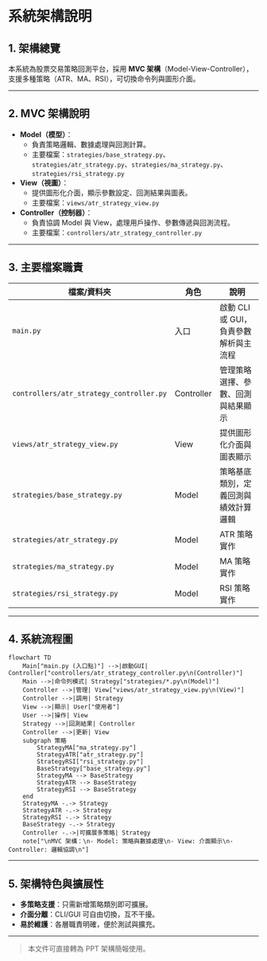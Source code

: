 # 系統架構說明

## 1. 架構總覽

本系統為股票交易策略回測平台，採用 **MVC 架構**（Model-View-Controller），支援多種策略（ATR、MA、RSI），可切換命令列與圖形介面。

---

## 2. MVC 架構說明

- **Model（模型）**：
  - 負責策略邏輯、數據處理與回測計算。
  - 主要檔案：`strategies/base_strategy.py`、`strategies/atr_strategy.py`、`strategies/ma_strategy.py`、`strategies/rsi_strategy.py`
- **View（視圖）**：
  - 提供圖形化介面，顯示參數設定、回測結果與圖表。
  - 主要檔案：`views/atr_strategy_view.py`
- **Controller（控制器）**：
  - 負責協調 Model 與 View，處理用戶操作、參數傳遞與回測流程。
  - 主要檔案：`controllers/atr_strategy_controller.py`

---

## 3. 主要檔案職責

| 檔案/資料夾 | 角色 | 說明 |
|-------------|------|------|
| `main.py` | 入口 | 啟動 CLI 或 GUI，負責參數解析與主流程 |
| `controllers/atr_strategy_controller.py` | Controller | 管理策略選擇、參數、回測與結果顯示 |
| `views/atr_strategy_view.py` | View | 提供圖形化介面與圖表顯示 |
| `strategies/base_strategy.py` | Model | 策略基底類別，定義回測與績效計算邏輯 |
| `strategies/atr_strategy.py` | Model | ATR 策略實作 |
| `strategies/ma_strategy.py` | Model | MA 策略實作 |
| `strategies/rsi_strategy.py` | Model | RSI 策略實作 |

---

## 4. 系統流程圖

```mermaid
flowchart TD
    Main["main.py (入口點)"] -->|啟動GUI| Controller["controllers/atr_strategy_controller.py\n(Controller)"]
    Main -->|命令列模式| Strategy["strategies/*.py\n(Model)"]
    Controller -->|管理| View["views/atr_strategy_view.py\n(View)"]
    Controller -->|調用| Strategy
    View -->|顯示| User["使用者"]
    User -->|操作| View
    Strategy -->|回測結果| Controller
    Controller -->|更新| View
    subgraph 策略
        StrategyMA["ma_strategy.py"]
        StrategyATR["atr_strategy.py"]
        StrategyRSI["rsi_strategy.py"]
        BaseStrategy["base_strategy.py"]
        StrategyMA --> BaseStrategy
        StrategyATR --> BaseStrategy
        StrategyRSI --> BaseStrategy
    end
    StrategyMA -.-> Strategy
    StrategyATR -.-> Strategy
    StrategyRSI -.-> Strategy
    BaseStrategy -.-> Strategy
    Controller -.->|可擴展多策略| Strategy
    note["\nMVC 架構：\n- Model: 策略與數據處理\n- View: 介面顯示\n- Controller: 邏輯協調\n"]
```

---

## 5. 架構特色與擴展性

- **多策略支援**：只需新增策略類別即可擴展。
- **介面分離**：CLI/GUI 可自由切換，互不干擾。
- **易於維護**：各層職責明確，便於測試與擴充。

---

> 本文件可直接轉為 PPT 架構簡報使用。 